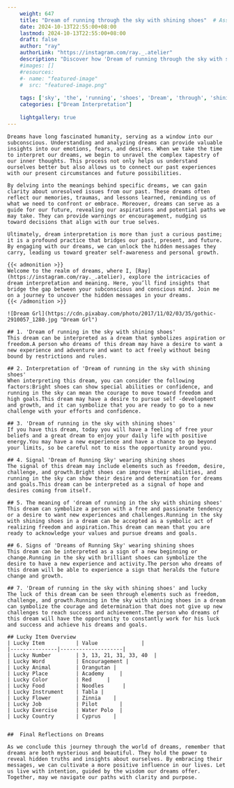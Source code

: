 ```yaml
---
    weight: 647
    title: "Dream of running through the sky with shining shoes"  # Assuming 'title' column exists
    date: 2024-10-13T22:55:00+08:00
    lastmod: 2024-10-13T22:55:00+08:00
    draft: false
    author: "ray"
    authorLink: "https://instagram.com/ray._.atelier"
    description: "Discover how 'Dream of running through the sky with shining shoes' can interpret your future and uncover its significant meanings in your life."
    #images: []
    #resources:
    #- name: "featured-image"
    #  src: "featured-image.png"
    
    tags: ['sky', 'the', 'running', 'shoes', 'Dream', 'through', 'shining', 'of', 'with']
    categories: ["Dream Interpretation"]
    
    lightgallery: true
---
```

    
    Dreams have long fascinated humanity, serving as a window into our subconscious. Understanding and analyzing dreams can provide valuable insights into our emotions, fears, and desires. When we take the time to interpret our dreams, we begin to unravel the complex tapestry of our inner thoughts. This process not only helps us understand ourselves better but also allows us to connect our past experiences with our present circumstances and future possibilities.
    
    By delving into the meanings behind specific dreams, we can gain clarity about unresolved issues from our past. These dreams often reflect our memories, traumas, and lessons learned, reminding us of what we need to confront or embrace. Moreover, dreams can serve as a guide for our future, revealing our aspirations and potential paths we may take. They can provide warnings or encouragement, nudging us toward decisions that align with our true selves.
    
    Ultimately, dream interpretation is more than just a curious pastime; it is a profound practice that bridges our past, present, and future. By engaging with our dreams, we can unlock the hidden messages they carry, leading us toward greater self-awareness and personal growth.
    
    {{< admonition >}}
    Welcome to the realm of dreams, where I, [Ray](https://instagram.com/ray._.atelier), explore the intricacies of dream interpretation and meaning. Here, you’ll find insights that bridge the gap between your subconscious and conscious mind. Join me on a journey to uncover the hidden messages in your dreams.
    {{< /admonition >}}
    
    ![Dream Grl](https://cdn.pixabay.com/photo/2017/11/02/03/35/gothic-2910057_1280.jpg "Dream Grl")
    
    ## 1. 'Dream of running in the sky with shining shoes'
    This dream can be interpreted as a dream that symbolizes aspiration or freedom.A person who dreams of this dream may have a desire to want a new experience and adventure and want to act freely without being bound by restrictions and rules.
    
    ## 2. Interpretation of 'Dream of running in the sky with shining shoes'
    When interpreting this dream, you can consider the following factors:Bright shoes can show special abilities or confidence, and running in the sky can mean the courage to move toward freedom and high goals.This dream may have a desire to pursue self -development and growth, and it can symbolize that you are ready to go to a new challenge with your efforts and confidence.
    
    ## 3. 'Dream of running in the sky with shining shoes'
    If you have this dream, today you will have a feeling of free your beliefs and a great dream to enjoy your daily life with positive energy.You may have a new experience and have a chance to go beyond your limits, so be careful not to miss the opportunity around you.
    
    ## 4. Signal 'Dream of Running Sky' wearing shining shoes
    The signal of this dream may include elements such as freedom, desire, challenge, and growth.Bright shoes can improve their abilities, and running in the sky can show their desire and determination for dreams and goals.This dream can be interpreted as a signal of hope and desires coming from itself.
    
    ## 5. The meaning of 'dream of running in the sky with shining shoes'
    This dream can symbolize a person with a free and passionate tendency or a desire to want new experiences and challenges.Running in the sky with shining shoes in a dream can be accepted as a symbolic act of realizing freedom and aspiration.This dream can mean that you are ready to acknowledge your values and pursue dreams and goals.
    
    ## 6. Signs of 'Dreams of Running Sky' wearing shining shoes
    This dream can be interpreted as a sign of a new beginning or change.Running in the sky with brilliant shoes can symbolize the desire to have a new experience and activity.The person who dreams of this dream will be able to experience a sign that heralds the future change and growth.
    
    ## 7. 'Dream of running in the sky with shining shoes' and lucky
    The luck of this dream can be seen through elements such as freedom, challenge, and growth.Running in the sky with shining shoes in a dream can symbolize the courage and determination that does not give up new challenges to reach success and achievement.The person who dreams of this dream will have the opportunity to constantly work for his luck and success and achieve his dreams and goals.
    
    ## Lucky Item Overview
    | Lucky Item          | Value              |
    |---------------|--------------------|
    | Lucky Number        | 3, 13, 21, 31, 33, 40  |
    | Lucky Word          | Encouragement |
    | Lucky Animal        | Orangutan |
    | Lucky Place         | Academy     |
    | Lucky Color         | Red     |
    | Lucky Food          | Noodles      |
    | Lucky Instrument    | Tabla |
    | Lucky Flower        | Zinnia    |
    | Lucky Job           | Pilot       |
    | Lucky Exercise      | Water Polo  |
    | Lucky Country       | Cyprus    |
    
    
    ##  Final Reflections on Dreams
    
    As we conclude this journey through the world of dreams, remember that dreams are both mysterious and beautiful. They hold the power to reveal hidden truths and insights about ourselves. By embracing their messages, we can cultivate a more positive influence in our lives. Let us live with intention, guided by the wisdom our dreams offer. Together, may we navigate our paths with clarity and purpose.
    